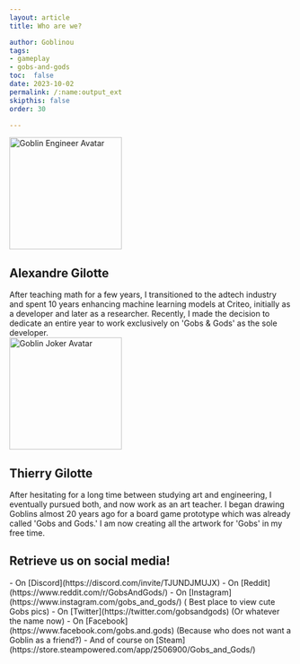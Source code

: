 ```yaml
---
layout: article
title: Who are we?

author: Goblinou
tags:
- gameplay
- gobs-and-gods
toc:  false
date: 2023-10-02
permalink: /:name:output_ext
skipthis: false
order: 30

---
```


<img class="rightimage" width="200" src="{{ 'assets/gobs/gobmeka_01.png' | relative_url }}" alt="Goblin Engineer Avatar"/>

<h2> Alexandre Gilotte</h2>
After teaching math for a few years, I transitioned to the adtech industry and spent 10 years enhancing machine learning models at Criteo, initially as a developer and later as a researcher. Recently, I made the decision to dedicate an entire year to work exclusively on 'Gobs & Gods' as the sole developer.

<div class="cleardiv"></div>

<img  class="leftimage" width="200" src="{{ 'assets/gobs/joker_03.png' | relative_url }}" alt="Goblin Joker Avatar"/>
<h2> Thierry Gilotte</h2>  
After hesitating for a long time between studying art and engineering, I eventually pursued both, and now work as an art teacher. I began drawing Goblins almost 20 years ago for a board game prototype which was already called 'Gobs and Gods.' I am now creating all the artwork for 'Gobs' in my free time.
<div class="cleardiv"></div>

<h2> Retrieve us on social media!</h2>
 - On [Discord](https://discord.com/invite/TJUNDJMUJX)
 - On [Reddit](https://www.reddit.com/r/GobsAndGods/)
 - On [Instagram](https://www.instagram.com/gobs_and_gods/) ( Best place to view cute Gobs pics)
 - On [Twitter](https://twitter.com/gobsandgods)  (Or whatever the name now)
 - On [Facebook](https://www.facebook.com/gobs.and.gods) (Because who does not want a Goblin as a friend?) 
 - And of course on [Steam](https://store.steampowered.com/app/2506900/Gobs_and_Gods/)

